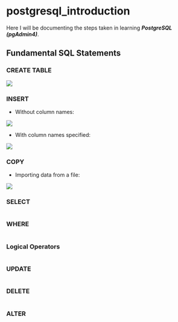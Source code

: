 # postgresql_introduction

Here I will be documenting the steps taken in learning ***PostgreSQL (pgAdmin4)***.

## Fundamental SQL Statements

### CREATE TABLE

![](https://github.com/latiful-hassan/postgresql_introduction/blob/main/postgresql_introduction_screenshots/psql_create_table_query.png)

### INSERT

- Without column names:

![](https://github.com/latiful-hassan/postgresql_introduction/blob/main/postgresql_introduction_screenshots/psql_insert_query.png)

- With column names specified:

![](https://github.com/latiful-hassan/postgresql_introduction/blob/main/postgresql_introduction_screenshots/psql_insert_query_column_names.png)

### COPY

- Importing data from a file:

![](https://github.com/latiful-hassan/postgresql_introduction/blob/main/postgresql_introduction_screenshots/psql_copy_query.png)

### SELECT

![]()

### WHERE

![]()

### Logical Operators

![]()

### UPDATE

![]()

### DELETE

![]()

### ALTER

![]()
